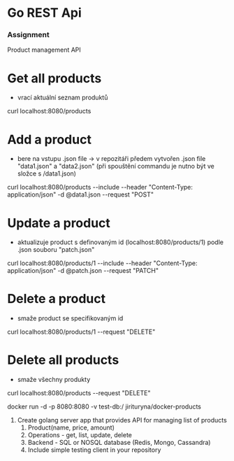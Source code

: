 
# Go REST Api

### Assignment

Product management API

# Get all products
- vrací aktuální seznam produktů

curl localhost:8080/products
# Add a product
- bere na vstupu .json file -> v repozitáři předem vytvořen .json file "data1.json" a "data2.json" (při spouštění commandu je nutno být ve složce s /data1.json)

curl localhost:8080/products --include --header "Content-Type: application/json" -d @data1.json --request "POST"
# Update a product
- aktualizuje product s definovaným id (localhost:8080/products/1) podle .json souboru "patch.json"

curl localhost:8080/products/1 --include --header "Content-Type: application/json" -d @patch.json --request "PATCH"
# Delete a product
- smaže product se specifikovaným id

curl localhost:8080/products/1 --request "DELETE"
# Delete all products
- smaže všechny produkty

curl localhost:8080/products --request "DELETE"

docker run -d -p 8080:8080 -v test-db:/ jirituryna/docker-products

1. Create golang server app that provides API for managing list of products
   1. Product(name, price, amount)
   2. Operations - get, list, update, delete
   4. Backend - SQL or NOSQL database (Redis, Mongo, Cassandra)
   3. Include simple testing client in your repository


